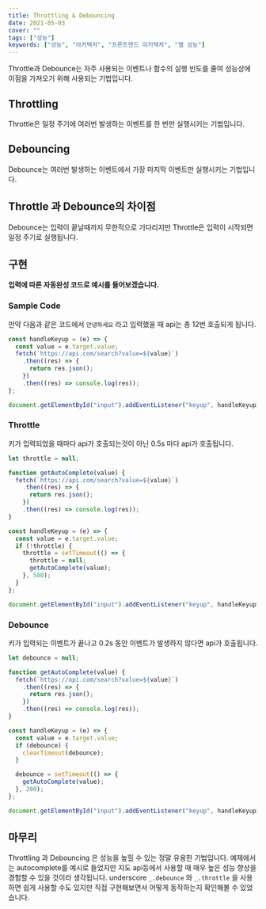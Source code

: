 ```yaml
---
title: Throttling & Debouncing
date: 2021-05-03
cover: ""
tags: ["성능"]
keywords: ["성능", "아키텍처", "프론트엔드 아키텍처", "웹 성능"]
---
```


Throttle과 Debounce는 자주 사용되는 이벤트나 함수의 실행 빈도를 줄여 성능상에 이점을 가져오기 위해 사용되는 기법입니다.

<!--truncate-->

## Throttling

Throttle은 일정 주기에 여러번 발생하는 이벤트를 한 번만 실행시키는 기법입니다.

## Debouncing

Debounce는 여러번 발생하는 이벤트에서 가장 마지막 이벤트만 실행시키는 기법입니다.

## Throttle 과 Debounce의 차이점

Debounce는 입력이 끝날때까지 무한적으로 기다리지만 Throttle은 입력이 시작되면 일정 주기로 실행됩니다.

## 구현

**입력에 따른 자동완성 코드로 예시를 들어보겠습니다.**

### Sample Code

만약 다음과 같은 코드에서 `안녕하세요` 라고 입력했을 때 api는 총 12번 호출되게 됩니다.

```js
const handleKeyup = (e) => {
  const value = e.target.value;
  fetch(`https://api.com/search?value=${value}`)
    .then((res) => {
      return res.json();
    })
    .then((res) => console.log(res));
};

document.getElementById("input").addEventListener("keyup", handleKeyup);
```

### Throttle

키가 입력되었을 때마다 api가 호출되는것이 아닌 0.5s 마다 api가 호출됩니다.

```js
let throttle = null;

function getAutoComplete(value) {
  fetch(`https://api.com/search?value=${value}`)
    .then((res) => {
      return res.json();
    })
    .then((res) => console.log(res));
}

const handleKeyup = (e) => {
  const value = e.target.value;
  if (!throttle) {
    throttle = setTimeout(() => {
      throttle = null;
      getAutoComplete(value);
    }, 500);
  }
};

document.getElementById("input").addEventListener("keyup", handleKeyup);
```

### Debounce

키가 입력되는 이벤트가 끝나고 0.2s 동안 이벤트가 발생하지 않다면 api가 호출됩니다.

```js
let debounce = null;

function getAutoComplete(value) {
  fetch(`https://api.com/search?value=${value}`)
    .then((res) => {
      return res.json();
    })
    .then((res) => console.log(res));
}

const handleKeyup = (e) => {
  const value = e.target.value;
  if (debounce) {
    clearTimeout(debounce);
  }

  debounce = setTimeout(() => {
    getAutoComplete(value);
  }, 200);
};

document.getElementById("input").addEventListener("keyup", handleKeyup);
```

## 마무리

Throttling 과 Debouncing 은 성능을 높힐 수 있는 정말 유용한 기법입니다. 예제에서는 autocomplete를 예시로 들었지만 지도 api등에서 사용할 때 매우 높은 성능 향상을 경험할 수 있을 것이라 생각됩니다.
underscore `_.debounce` 와 `_.throttle` 을 사용하면 쉽게 사용할 수도 있지만 직접 구현해보면서 어떻게 동작하는지 확인해볼 수 있었습니다.
